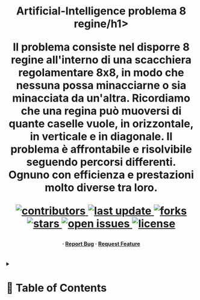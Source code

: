 
<a name="readme-top"></a>
<div align="center">

  

  <h1>Artificial-Intelligence problema 8 regine/h1>
  
  <p>
  Il problema consiste nel disporre 8 regine all'interno di una scacchiera regolamentare 8x8, in modo che nessuna possa minacciarne o sia minacciata da un'altra. Ricordiamo che una regina può muoversi di quante caselle vuole, in orizzontale, in verticale e in diagonale. Il problema è affrontabile e risolvibile seguendo percorsi differenti. Ognuno con efficienza e prestazioni molto diverse tra loro. 
  </p>

<!-- Badges -->
<p>
  <a href="https://github.com/EmmanuelloDaniele/3D-Porfolio/graphs/contributors">
    <img src="https://img.shields.io/github/contributors/EmmanuelloDaniele/3D-Porfolio" alt="contributors" />
  </a>
  <a href="">
    <img src="https://img.shields.io/github/last-commit/EmmanuelloDaniele/3D-Porfolio" alt="last update" />
  </a>
  <a href="https://github.com/EmmanuelloDaniele/3D-Porfolio/network/members">
    <img src="https://img.shields.io/github/forks/EmmanuelloDaniele/3D-Porfolio" alt="forks" />
  </a>
  <a href="https://github.com/EmmanuelloDaniele/3D-Porfolio/stargazers">
    <img src="https://img.shields.io/github/stars/EmmanuelloDaniele/3D-Porfolio" alt="stars" />
  </a>
  <a href="https://github.com/EmmanuelloDaniele/3D-Porfolio/issues/">
    <img src="https://img.shields.io/github/issues/EmmanuelloDaniele/3D-Porfolio" alt="open issues" />
  </a>
  <a href="https://github.com/EmmanuelloDaniele/3D-Porfolio/blob/master/LICENSE">
    <img src="https://img.shields.io/github/license/EmmanuelloDaniele/Threejs_3D_Portfolio.svg" alt="license" />
  </a>
</p>
   
 <h4>
  <span> · </span>
    <a href="https://github.com/EmmanuelloDaniele/3D-Porfolio/issues/">Report Bug</a>
  <span> · </span>
    <a href="https://github.com/EmmanuelloDaniele/3D-Porfolio/issues/">Request Feature</a>
  </h4>
</div>

<br />

<!-- Table of Contents -->
<details>

<summary>

# :notebook_with_decorative_cover: Table of Contents

</summary>

- [About the Project](#star2-about-the-project)
  * [Folder Structure](#bangbang-folder-structure)
  * [Tech Stack](#space_invader-tech-stack)
- [Getting Started](#toolbox-getting-started)
  * [Installation](#gear-installation)
  * [Run Locally](#running-run-locally)
- [Contributing](#wave-contributing)
- [License](#warning-license)
- [Contact](#handshake-contact)
- [Acknowledgements](#gem-acknowledgements)

</details>
